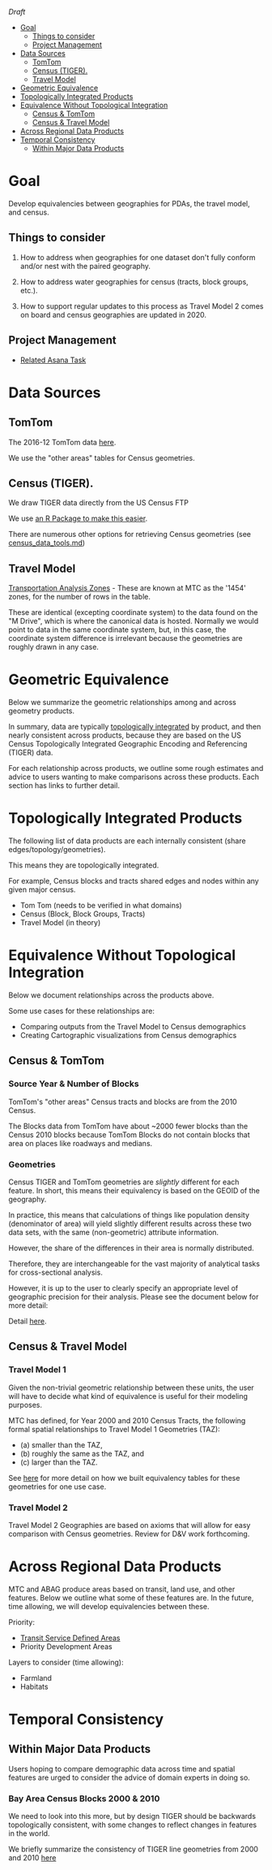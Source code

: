 *Draft*

<!-- MarkdownTOC bracket="round" autolink="true" -->

- [Goal](#goal)
	- [Things to consider](#things-to-consider)
	- [Project Management](#project-management)
- [Data Sources](#data-sources)
	- [TomTom](#tomtom)
	- [Census \(TIGER\).](#census-tiger)
	- [Travel Model](#travel-model)
- [Geometric Equivalence](#geometric-equivalence)
- [Topologically Integrated Products](#topologically-integrated-products)
- [Equivalence Without Topological Integration](#equivalence-without-topological-integration)
	- [Census & TomTom](#census--tomtom)
	- [Census & Travel Model](#census--travel-model)
- [Across Regional Data Products](#across-regional-data-products)
- [Temporal Consistency](#temporal-consistency)
	- [Within Major Data Products](#within-major-data-products)

<!-- /MarkdownTOC -->


# Goal

Develop equivalencies between geographies for PDAs, the travel model, and census. 

## Things to consider

1. How to address when geographies for one dataset don't fully conform and/or nest with the paired geography.

2. How to address water geographies for census (tracts, block groups, etc.).

3. How to support regular updates to this process as Travel Model 2 comes on board and census geographies are updated in 2020.

## Project Management 

- [Related Asana Task](https://app.asana.com/0/23428721243788/384604299561177) 


# Data Sources



## TomTom

The 2016-12 TomTom data [here](https://github.com/BayAreaMetro/DataServices/tree/master/TomTom%20Base%20Map). 

We use the "other areas" tables for Census geometries. 

## Census (TIGER). 

We draw TIGER data directly from the US Census FTP

We use [an R Package to make this easier](https://github.com/walkerke/tigris). 

There are numerous other options for retrieving Census geometries (see [census_data_tools.md](census_data_tools.md)) 

## Travel Model

[Transportation Analysis Zones](http://opendata.mtc.ca.gov/datasets/transportation-analysis-zones) - These are known at MTC as the '1454' zones, for the number of rows in the table. 

These are identical (excepting coordinate system) to the data found on the "M Drive", which is where the canonical data is hosted. Normally we would point to data in the same coordinate system, but, in this case, the coordinate system difference is irrelevant because the geometries are roughly drawn in any case.  

# Geometric Equivalence

Below we summarize the geometric relationships among and across geometry products. 

In summary, data are typically [topologically integrated](https://www.e-education.psu.edu/natureofgeoinfo/book/export/html/1612) by product, and then nearly consistent across products, because they are based on the US Census Topologically Integrated Geographic Encoding and Referencing (TIGER) data.  

For each relationship across products, we outline some rough estimates and advice to users wanting to make comparisons across these products. Each section has links to further detail. 

# Topologically Integrated Products

The following list of data products are each internally consistent (share edges/topology/geometries).

This means they are topologically integrated. 

For example, Census blocks and tracts shared edges and nodes within any given major census. 

- Tom Tom (needs to be verified in what domains)
- Census (Block, Block Groups, Tracts)
- Travel Model (in theory)

# Equivalence Without Topological Integration 

Below we document relationships across the products above. 

Some use cases for these relationships are: 

- Comparing outputs from the Travel Model to Census demographics
- Creating Cartographic visualizations from Census demographics

## Census & TomTom

### Source Year & Number of Blocks

TomTom's "other areas" Census tracts and blocks are from the 2010 Census. 

The Blocks data from TomTom have about ~2000 fewer blocks than the Census 2010 blocks because TomTom Blocks do not contain blocks that area on places like roadways and medians.   

### Geometries

Census TIGER and TomTom geometries are *slightly* different for each feature. In short, this means their equivalency is based on the GEOID of the geography. 

In practice, this means that calculations of things like population density (denominator of area) will yield slightly different results across these two data sets, with the same (non-geometric) attribute information. 

However, the share of the differences in their area is normally distributed.  

Therefore, they are interchangeable for the vast majority of analytical tasks for cross-sectional analysis. 

However, it is up to the user to clearly specify an appropriate level of geographic precision for their analysis. Please see the document below for more detail:

Detail [here](https://bayareametro.github.io/Data-And-Visualization-Projects/equivalencies/tomtom_census.html). 

## Census & Travel Model

### Travel Model 1

Given the non-trivial geometric relationship between these units, the user will have to decide what kind of equivalence is useful for their modeling purposes. 

MTC has defined, for Year 2000 and 2010 Census Tracts, the following formal spatial relationships to Travel Model 1 Geometries (TAZ):

- (a) smaller than the TAZ, 
- (b) roughly the same as the TAZ, and
- (c) larger than the TAZ. 

See [here](https://github.com/BayAreaMetro/Data-And-Visualization-Projects/tree/master/equivalencies/taz_tract) for more detail on how we built equivalency tables for these geometries for one use case. 

### Travel Model 2

Travel Model 2 Geographies are based on axioms that will allow for easy comparison with Census geometries. Review for D&V work forthcoming. 

# Across Regional Data Products

MTC and ABAG produce areas based on transit, land use, and other features. Below we outline what some of these features are. In the future, time allowing, we will develop equivalencies between these. 

Priority:

- [Transit Service Defined Areas](https://github.com/BayAreaMetro/Data-And-Visualization-Projects/blob/master/legislative_transit_data.md)
- Priority Development Areas

Layers to consider (time allowing):

- Farmland
- Habitats

# Temporal Consistency 

## Within Major Data Products

Users hoping to compare demographic data across time and spatial features are urged to consider the advice of domain experts in doing so. 

### Bay Area Census Blocks 2000 & 2010 

We need to look into this more, but by design TIGER should be backwards topologically consistent, with some changes to reflect changes in features in the world. 

We briefly summarize the consistency of TIGER line geometries from 2000 and 2010 [here](https://bayareametro.github.io/Data-And-Visualization-Projects/equivalencies/compare_blocks_2000_2010.html)







